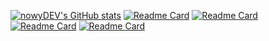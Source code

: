 [![nowyDEV's GitHub stats](https://github-readme-stats-nowydev.vercel.app/api?username=nowyDEV&show=reviews&show_icons=true&theme=yeblu)](https://github.com/nowyDEV/github-readme-stats)
[![Readme Card](https://github-readme-stats-nowydev.vercel.app/api/pin?username=nowyDEV&repo=go_aoc_2020)](https://github.com/nowyDEV/github-readme-stats)
[![Readme Card](https://github-readme-stats-nowydev.vercel.app/api/pin?username=nowyDEV&repo=state-machines-workshop)](https://github.com/nowyDEV/github-readme-stats)
[![Readme Card](https://github-readme-stats-nowydev.vercel.app/api/pin?username=nowyDEV&repo=bitnoise-cypress-presentation)](https://github.com/nowyDEV/github-readme-stats)
[![Readme Card](https://github-readme-stats-nowydev.vercel.app/api/pin?username=nowyDEV&repo=nordcloud/GNUI)](https://github.com/nowyDEV/github-readme-stats)

<!--
**nowyDEV/nowyDEV** is a ✨ _special_ ✨ repository because its `README.md` (this file) appears on your GitHub profile.

Here are some ideas to get you started:

- 🔭 I’m currently working on ...
- 🌱 I’m currently learning ...
- 👯 I’m looking to collaborate on ...
- 🤔 I’m looking for help with ...
- 💬 Ask me about ...
- 📫 How to reach me: ...
- 😄 Pronouns: ...
- ⚡ Fun fact: ...
-->
